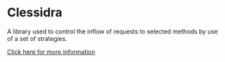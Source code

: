 Clessidra
=========

A library used to control the inflow of requests to selected methods by use of a set of strategies.


<a href="https://github.com/reubenbubu/Clessidra/tree/master/clessidra">Click here for more information</a>

